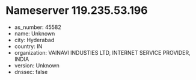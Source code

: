 # Nameserver 119.235.53.196

* as_number: 45582
* name: Unknown
* city: Hyderabad
* country: IN
* organization: VAINAVI INDUSTIES LTD, INTERNET SERVICE PROVIDER, INDIA
* version: Unknown
* dnssec: false
